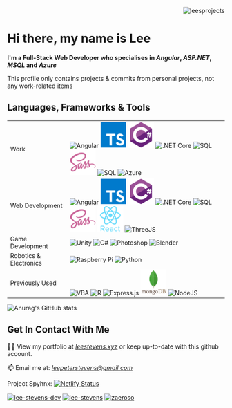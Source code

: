 <p align="right"> <img src="https://komarev.com/ghpvc/?username=leesprojects&label=Profile%20views&color=0e75b6&style=flat" alt="leesprojects" /> </p>

# Hi there, my name is Lee

<b>I'm a Full-Stack Web Developer who specialises in <i>Angular</i>, <i>ASP.NET</i>, <i>MSQL</i> and <i>Azure</i></b>

This profile only contains projects & commits from personal projects, not any work-related items

## Languages, Frameworks & Tools

<table>
  <tr>
    <td>Work</td>
    <td>
      <img src="https://angular.io/assets/images/logos/angular/angular.svg" alt="Angular" width="60" height="60"/>
      <img src="https://raw.githubusercontent.com/devicons/devicon/master/icons/typescript/typescript-original.svg" alt="TypeScript" width="60" height="60"/>    
      <img src="https://raw.githubusercontent.com/devicons/devicon/master/icons/csharp/csharp-original.svg" alt="C#" width="60" height="60"/>
      <img src="https://upload.wikimedia.org/wikipedia/commons/thumb/e/ee/.NET_Core_Logo.svg/2048px-.NET_Core_Logo.svg.png" alt=".NET Core" width="60" height="60"/>
      <img src="https://cdn-icons-png.flaticon.com/512/3161/3161133.png" alt="SQL" width="60" height="60"/>
      <img src="https://raw.githubusercontent.com/devicons/devicon/master/icons/sass/sass-original.svg" alt="SCSS" width="60" height="60"/>
      <img src="https://valor-software.com/ngx-bootstrap/assets/images/logos/ngx-bootstrap-logo.svg" alt="SQL" width="60" height="60"/>
      <img src="https://upload.wikimedia.org/wikipedia/commons/thumb/f/fa/Microsoft_Azure.svg/1200px-Microsoft_Azure.svg.png" alt="Azure" width="60" height="60"/>
    </td>
  </tr>
   <tr>
    <td>Web Development</td>
    <td>
      <img src="https://angular.io/assets/images/logos/angular/angular.svg" alt="Angular" width="60" height="60"/>
      <img src="https://raw.githubusercontent.com/devicons/devicon/master/icons/typescript/typescript-original.svg" alt="TypeScript" width="60" height="60"/>
      <img src="https://raw.githubusercontent.com/devicons/devicon/master/icons/csharp/csharp-original.svg" alt="C#" width="60" height="60"/>
      <img src="https://upload.wikimedia.org/wikipedia/commons/thumb/e/ee/.NET_Core_Logo.svg/2048px-.NET_Core_Logo.svg.png" alt=".NET Core" width="60" height="60"/>
      <img src="https://cdn-icons-png.flaticon.com/512/3161/3161133.png" alt="SQL" width="60" height="60"/>
      <img src="https://raw.githubusercontent.com/devicons/devicon/master/icons/sass/sass-original.svg" alt="SCSS" width="60" height="60"/>
      <img src="https://raw.githubusercontent.com/devicons/devicon/master/icons/react/react-original-wordmark.svg" alt="React" width="60" height="60"/>
      <img src="https://global.discourse-cdn.com/standard17/uploads/threejs/original/2X/e/e4f86d2200d2d35c30f7b1494e96b9595ebc2751.png" alt="ThreeJS" width="60" height="60"/>
     </td>
  </tr>
   <tr>
    <td>Game Development</td>
    <td>
      <img src="https://cdn-icons-png.flaticon.com/512/5969/5969294.png" alt="Unity" width="60" height="60"/>
      <img src="https://www.freeiconspng.com/uploads/c-logo-icon-18.png" alt="C#" width="60" height="60"/>
      <img src="https://upload.wikimedia.org/wikipedia/commons/thumb/a/af/Adobe_Photoshop_CC_icon.svg/2101px-Adobe_Photoshop_CC_icon.svg.png" alt="Photoshop" width="60" height="60"/>
      <img src="https://upload.wikimedia.org/wikipedia/commons/thumb/0/0c/Blender_logo_no_text.svg/2503px-Blender_logo_no_text.svg.png" alt="Blender" width="60" height="60"/>
     </td>
  </tr>
   <tr>
    <td>Robotics & Electronics</td>
    <td>
      <img src="https://cdn-icons-png.flaticon.com/512/5969/5969184.png" alt="Raspberry Pi" width="60" height="60"/>
      <img src="https://upload.wikimedia.org/wikipedia/commons/thumb/c/c3/Python-logo-notext.svg/1200px-Python-logo-notext.svg.png" alt="Python" width="60" height="60"/>
    </td>
  </tr>
   <tr>
    <td>Previously Used</td>
    <td>
      <img src="https://styles.redditmedia.com/t5_2rnlw/styles/communityIcon_z3kwah4z27c71.png" alt="VBA" width="60" height="60"/>
      <img src="https://upload.wikimedia.org/wikipedia/commons/thumb/1/1b/R_logo.svg/1200px-R_logo.svg.png" alt="R" width="60" height="60"/>
      <img src="https://www.vectorlogo.zone/logos/expressjs/expressjs-icon.svg" alt="Express.js" width="60" height="60"/>
      <img src="https://raw.githubusercontent.com/devicons/devicon/master/icons/mongodb/mongodb-original-wordmark.svg" alt="MongoDB" width="60" height="60"/>
      <img src="https://everythingiknows.com/wp-content/uploads/2022/04/node-js-new.png" alt="NodeJS" width="60" height="60"/>
    </td>
  </tr>
 </table>
 
 ![Anurag's GitHub stats](https://github-readme-stats.vercel.app/api?username=leesprojects&show_icons=true&theme=transparent)

## <h2>Get In Contact With Me</h2>

👨‍💻 View my portfolio at <i>[leestevens.xyz](https://leestevens.xyz)</i> or keep up-to-date with this github account.

📫 Email me at: <i>leepeterstevens@gmail.com</i>

Project Spyhnx: [![Netlify Status](https://api.netlify.com/api/v1/badges/8204b9c0-091f-46c9-a6a9-d20121d4d9e6/deploy-status)](https://app.netlify.com/sites/project-sphynx/deploys)

<p align="left">
  <a href="https://linkedin.com/in/lee-stevens-dev" target="blank"><img align="center" src="https://raw.githubusercontent.com/rahuldkjain/github-profile-readme-generator/master/src/images/icons/Social/linked-in-alt.svg" alt="lee-stevens-dev" height="30" width="40" /></a>
  <a href="https://stackoverflow.com/users/lee-stevens" target="blank"><img align="center" src="https://raw.githubusercontent.com/rahuldkjain/github-profile-readme-generator/master/src/images/icons/Social/stack-overflow.svg" alt="lee-stevens" height="30" width="40" /></a>
  <a href="https://www.leetcode.com/zaeroso" target="blank"><img align="center" src="https://raw.githubusercontent.com/rahuldkjain/github-profile-readme-generator/master/src/images/icons/Social/leet-code.svg" alt="zaeroso" height="30" width="40" /></a>
</p>
